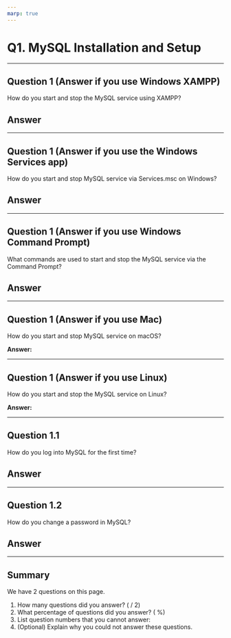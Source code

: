 ```yaml
---
marp: true
---
```


# Q1. MySQL Installation and Setup

---

## Question 1 (Answer if you use Windows XAMPP)

How do you start and stop the MySQL service using XAMPP?

## Answer

---

## Question 1 (Answer if you use the Windows Services app)

How do you start and stop MySQL service via Services.msc on Windows?

## Answer

---

## Question 1 (Answer if you use Windows Command Prompt)

What commands are used to start and stop the MySQL service via the Command Prompt?

## Answer

---

## Question 1 (Answer if you use Mac)

How do you start and stop MySQL service on macOS?

**Answer:**

---

## Question 1 (Answer if you use Linux)

How do you start and stop the MySQL service on Linux?

**Answer:**

---

## Question 1.1

How do you log into MySQL for the first time?

## Answer

---

## Question 1.2

How do you change a password in MySQL?

## Answer

---

## Summary

We have 2 questions on this page.

1. How many questions did you answer? ( / 2)
2. What percentage of questions did you answer? (  %)
3. List question numbers that you cannot answer:
4. (Optional) Explain why you could not answer these questions.
